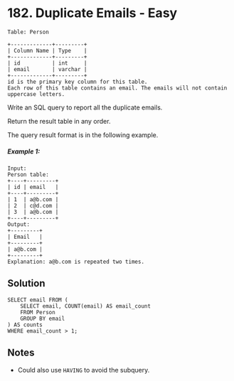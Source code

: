 # 182. Duplicate Emails - Easy

```
Table: Person

+-------------+---------+
| Column Name | Type    |
+-------------+---------+
| id          | int     |
| email       | varchar |
+-------------+---------+
id is the primary key column for this table.
Each row of this table contains an email. The emails will not contain uppercase letters.
```

Write an SQL query to report all the duplicate emails.

Return the result table in any order.

The query result format is in the following example.

##### Example 1:

```
Input: 
Person table:
+----+---------+
| id | email   |
+----+---------+
| 1  | a@b.com |
| 2  | c@d.com |
| 3  | a@b.com |
+----+---------+
Output: 
+---------+
| Email   |
+---------+
| a@b.com |
+---------+
Explanation: a@b.com is repeated two times.
```

## Solution

```
SELECT email FROM (
    SELECT email, COUNT(email) AS email_count
    FROM Person
    GROUP BY email
) AS counts
WHERE email_count > 1;
```

## Notes
- Could also use `HAVING` to avoid the subquery.